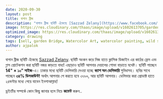 ```yaml
---
date: 2020-09-30
layout: post
title: বাগান ব্রীজ
description: "বাগান ব্রীজ ছবিটি এঁকেছে [Sazzad Zelany](https://www.facebook.com/sazzad.zelany.jelan). ছবিটি অংকন করে নিজ হাতে ক্লাসিক ডিজাইন এর কাঠের ফ্রেম এবং গ্লাস প্রোটেকশন করা ছবিটি নজর কাড়তে বাধ্য!"
image: https://res.cloudinary.com/thaas/image/upload/v1602613705/garden_bridge_mmzcvx.jpg
optimized_image: https://res.cloudinary.com/thaas/image/upload/v1602613705/garden_bridge_mmzcvx.jpg
category: drawing
tags: [sell, garden Bridge, Watercolor Art, watercolor painting, wild sell]
author: ajpalok
---
```

বাগান ব্রীজ ছবিটি এঁকেছে [Sazzad Zelany](https://www.facebook.com/sazzad.zelany.jelan). ছবিটি অংকন করে নিজ হাতে ক্লাসিক ডিজাইন এর কাঠের ফ্রেম এবং গ্লাস প্রোটেকশন করা ছবিটি নজর কাড়তে বাধ্য! এছাড়াও ছবিটি আপনার দেয়ালের শোভা বাড়াতে যথেষ্ট। ছবিটি পাচ্ছেন **14" × ১০" সাইজ**-এ। ঢাকার মধ্যে ছবিটি ডেলিভারি দেওয়া হচ্ছে **ক্যাশ অন ডেলিভারি** সুবিধাসহ।
ছবির সাথে পাচ্ছেন **৩৪% ডিসকাউন্ট!** অর্থাৎ আপনার পে করতে হবে *৩৩০৳*, আর ছবিটি আপনার। ডেলিভার করা প্রোডাক্ট হাতে ২৪ঘণ্টার মধ্যে পেয়ে যাবেন ইনশাআল্লাহ!  
  
ড্রইংটির সম্পর্কে কোন কিছু জানার হলে নিচে **কমেন্ট** করুন..  
  
